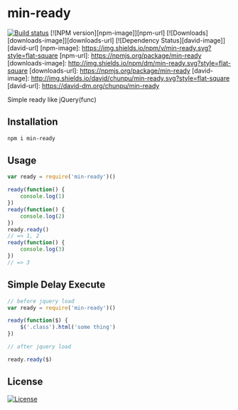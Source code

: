 min-ready
===

[![Build status][travis-image]][travis-url]
[![NPM version][npm-image]][npm-url]
[![Downloads][downloads-image]][downloads-url]
[![Dependency Status][david-image]][david-url]
[npm-image]: https://img.shields.io/npm/v/min-ready.svg?style=flat-square
[npm-url]: https://npmjs.org/package/min-ready
[downloads-image]: http://img.shields.io/npm/dm/min-ready.svg?style=flat-square
[downloads-url]: https://npmjs.org/package/min-ready
[david-image]: http://img.shields.io/david/chunpu/min-ready.svg?style=flat-square
[david-url]: https://david-dm.org/chunpu/min-ready


Simple ready like jQuery(func)

Installation
---

```sh
npm i min-ready
```

Usage
---

```js
var ready = require('min-ready')()

ready(function() {
	console.log(1)
})
ready(function() {
	console.log(2)
})
ready.ready()
// => 1, 2
ready(function() {
	console.log(3)
})
// => 3
```


Simple Delay Execute
---

```js
// before jquery load
var ready = require('min-ready')()

ready(function($) {
	$('.class').html('some thing')
})

// after jquery load

ready.ready($)
```

License
---

[![License][license-image]][license-url]

[travis-image]: https://img.shields.io/travis/chunpu/min-ready.svg?style=flat-square
[travis-url]: https://travis-ci.org/chunpu/min-ready
[license-image]: http://img.shields.io/npm/l/min-ready.svg?style=flat-square
[license-url]: #
